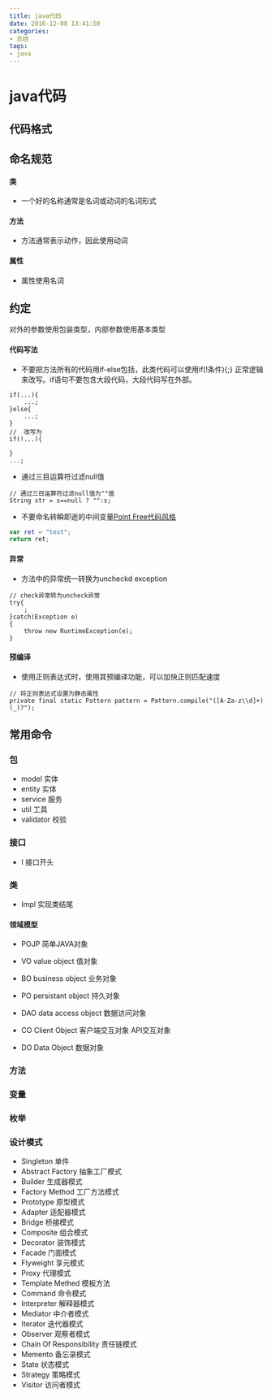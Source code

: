 ```yaml
---
title: java代码
date: 2016-12-08 13:41:50
categories: 
- 总结
tags:
- java
---
```

# java代码

## 代码格式

## 命名规范

#### 类
- 一个好的名称通常是名词或动词的名词形式
#### 方法
- 方法通常表示动作，因此使用动词
#### 属性
- 属性使用名词


## 约定

对外的参数使用包装类型，内部参数使用基本类型


#### 代码写法

- 不要把方法所有的代码用if-else包括，此类代码可以使用if(!条件){;} 正常逻辑来改写。if语句不要包含大段代码，大段代码写在外部。

```
if(...){
    ...;
}else{
    ...;
}
//  改写为
if(!...){

}
...;
```

- 通过三目运算符过滤null值

```
// 通过三目运算符过滤null值为""值
String str = s==null ? "":s;
```

- 不要命名转瞬即逝的中间变量[Point Free代码风格](http://www.ruanyifeng.com/blog/2017/03/pointfree.html)

``` kotlin
var ret = "test";
return ret;
```




#### 异常

- 方法中的异常统一转换为uncheckd exception
```
// check异常转为uncheck异常
try{
    ;
}catch(Exception e)
{
    throw new RuntimeException(e);
}

```


#### 预编译

- 使用正则表达式时，使用其预编译功能，可以加快正则匹配速度
```
// 将正则表达式设置为静态属性
private final static Pattern pattern = Pattern.compile("([A-Za-z\\d]+)(_)?");

```

## 常用命令

### 包

- model 实体
- entity 实体
- service 服务
- util 工具
- validator 校验

### 接口

- I 接口开头

### 类

- Impl 实现类结尾

#### 领域模型

- POJP 简单JAVA对象
- VO value object 值对象
- BO business object 业务对象
- PO persistant object 持久对象
- DAO data access object 数据访问对象

- CO Client Object 客户端交互对象 API交互对象
- DO Data Object 数据对象

### 方法

### 变量

### 枚举

### 设计模式

- Singleton 单件
- Abstract Factory 抽象工厂模式
- Builder 生成器模式
- Factory Method 工厂方法模式
- Prototype 原型模式
- Adapter 适配器模式
- Bridge 桥接模式
- Composite 组合模式
- Decorator 装饰模式
- Facade 门面模式
- Flyweight 享元模式
- Proxy 代理模式
- Template Methed 模板方法
- Command 命令模式
- Interpreter 解释器模式
- Mediator 中介者模式
- Iterator 迭代器模式
- Observer 观察者模式
- Chain Of Responsibility 责任链模式
- Memento 备忘录模式
- State 状态模式
- Strategy 策略模式
- Visitor 访问者模式